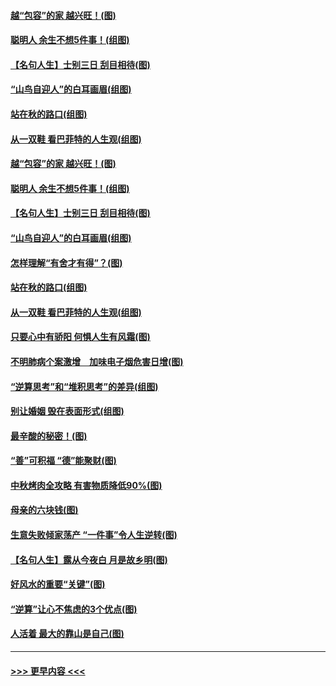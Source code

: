 #### [越“包容”的家 越兴旺！(图)](../pages/p8/907328.md?t=09160333) 
#### [聪明人 余生不想5件事！(组图)](../pages/p8/907364.md?t=09160333) 
#### [【名句人生】士别三日 刮目相待(图)](../pages/p8/906988.md?t=09160333) 
#### [“山鸟自迎人”的白耳画眉(组图)](../pages/p8/907332.md?t=09160333) 
#### [站在秋的路口(组图)](../pages/p8/906914.md?t=09160333) 
#### [从一双鞋 看巴菲特的人生观(组图)](../pages/p8/907311.md?t=09160333) 
#### [越“包容”的家 越兴旺！(图)](../pages/p8/907328.md?t=09160333) 
#### [聪明人 余生不想5件事！(组图)](../pages/p8/907364.md?t=09160333) 
#### [【名句人生】士别三日 刮目相待(图)](../pages/p8/906988.md?t=09160333) 
#### [“山鸟自迎人”的白耳画眉(组图)](../pages/p8/907332.md?t=09160333) 
#### [怎样理解“有舍才有得”？(图)](../pages/p8/906872.md?t=09160333) 
#### [站在秋的路口(组图)](../pages/p8/906914.md?t=09160333) 
#### [从一双鞋 看巴菲特的人生观(组图)](../pages/p8/907311.md?t=09160333) 
#### [只要心中有骄阳 何惧人生有风霜(图)](../pages/p8/907320.md?t=09160333) 
#### [不明肺病个案激增　加味电子烟危害日增(图)](../pages/p8/907307.md?t=09160333) 
#### [“逆算思考”和“堆积思考”的差异(组图)](../pages/p8/907229.md?t=09160333) 
#### [别让婚姻 毁在表面形式(组图)](../pages/p8/907118.md?t=09160333) 
#### [最辛酸的秘密！(图)](../pages/p8/906327.md?t=09160333) 
#### [“善”可积福 “德”能聚财(图)](../pages/p8/906906.md?t=09160333) 
#### [中秋烤肉全攻略 有害物质降低90%(图)](../pages/p8/907227.md?t=09160333) 
#### [母亲的六块钱(图)](../pages/p8/907107.md?t=09160333) 
#### [生意失败倾家荡产 “一件事”令人生逆转(图)](../pages/p8/907101.md?t=09160333) 
#### [【名句人生】露从今夜白 月是故乡明(图)](../pages/p8/906558.md?t=09160333) 
#### [好风水的重要“关键”(图)](../pages/p8/907087.md?t=09160333) 
#### [“逆算”让心不焦虑的3个优点(图)](../pages/p8/907070.md?t=09160333) 
#### [人活着 最大的靠山是自己(图)](../pages/p8/906329.md?t=09160333) 

----
#### [ >>> 更早内容 <<< ](../indexes/p8-earlier.md)
